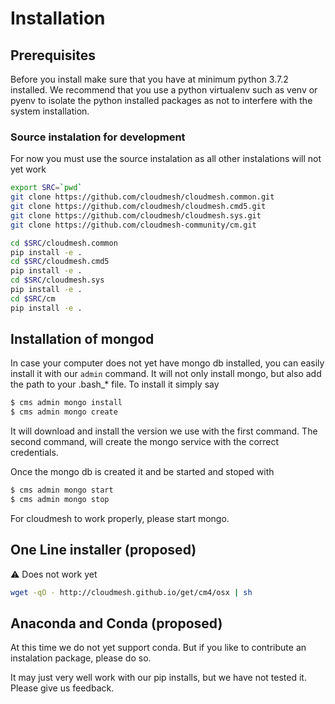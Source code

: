 # Installation

## Prerequisites

Before you install make sure that you have at minimum python 3.7.2 
installed. We
recommend that you use a python virtualenv such as venv or pyenv to
isolate the python installed packages as not to interfere with the
system installation.


### Source instalation for development

For now you must use the source instalation as all other instalations 
will not yet work


```bash
export SRC=`pwd`
git clone https://github.com/cloudmesh/cloudmesh.common.git
git clone https://github.com/cloudmesh/cloudmesh.cmd5.git
git clone https://github.com/cloudmesh/cloudmesh.sys.git
git clone https://github.com/cloudmesh-community/cm.git

cd $SRC/cloudmesh.common
pip install -e .
cd $SRC/cloudmesh.cmd5
pip install -e .
cd $SRC/cloudmesh.sys
pip install -e .
cd $SRC/cm
pip install -e .
```

## Installation of mongod

In case your computer does not yet have mongo db installed, you can
easily install it with our `admin` command. It will not only install
mongo, but also add the path to your .bash_* file. To install it
simply say

```bash
$ cms admin mongo install
$ cms admin mongo create
```

It will download and install the version we use with the first command. The second command, 
will create the mongo service with the correct credentials.

Once the mongo db is created it and be started and stoped with 


```bash
$ cms admin mongo start
$ cms admin mongo stop
```

For cloudmesh to work properly, please start mongo.

## One Line installer (proposed)

:warning: Does not work yet

```bash
wget -qO - http://cloudmesh.github.io/get/cm4/osx | sh 
```

## Anaconda and Conda (proposed)

At this time we do not yet support conda. But if you like to 
contribute an instalation package, please do so.
 
It may just very well work with our pip installs, but we have not tested it. 
Please give us feedback.
